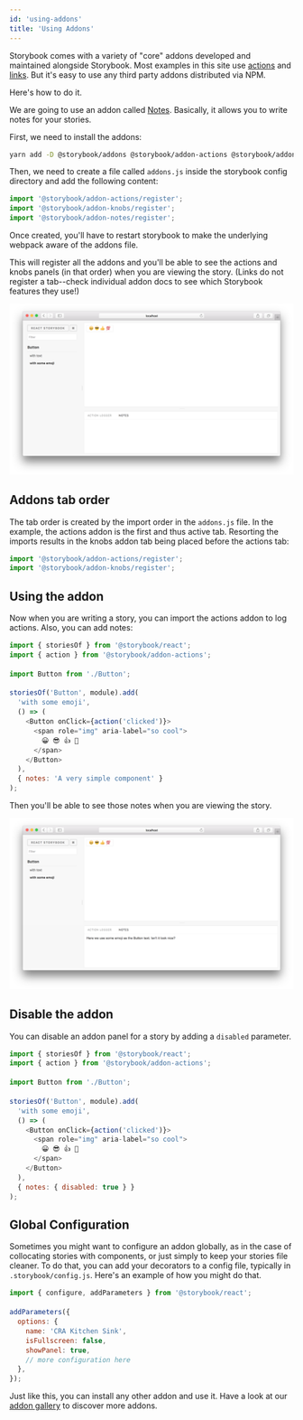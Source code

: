 ```yaml
---
id: 'using-addons'
title: 'Using Addons'
---
```


Storybook comes with a variety of "core" addons developed and maintained alongside Storybook. Most examples in this site use [actions](https://github.com/storybookjs/storybook/tree/master/addons/actions) and [links](https://github.com/storybookjs/storybook/tree/master/addons/links). But it's easy to use any third party addons distributed via NPM.

Here's how to do it.

We are going to use an addon called [Notes](https://github.com/storybookjs/storybook/tree/master/addons/notes). Basically, it allows you to write notes for your stories.

First, we need to install the addons:

```sh
yarn add -D @storybook/addons @storybook/addon-actions @storybook/addon-knobs @storybook/addon-notes
```

Then, we need to create a file called `addons.js` inside the storybook config directory and add the following content:

```js
import '@storybook/addon-actions/register';
import '@storybook/addon-knobs/register';
import '@storybook/addon-notes/register';
```

Once created, you'll have to restart storybook to make the underlying webpack aware of the addons file.

This will register all the addons and you'll be able to see the actions and knobs panels (in that order) when you are viewing the story. (Links do not register a tab--check individual addon docs to see which Storybook features they use!)

![Stories without notes](../static/stories-without-notes.png)

## Addons tab order

The tab order is created by the import order in the `addons.js` file. In the example, the actions addon is the first and thus active tab. Resorting the imports results in the knobs addon tab being placed before the actions tab:

```js
import '@storybook/addon-actions/register';
import '@storybook/addon-knobs/register';
```

## Using the addon

Now when you are writing a story, you can import the actions addon to log actions. Also, you can add notes:

```js
import { storiesOf } from '@storybook/react';
import { action } from '@storybook/addon-actions';

import Button from './Button';

storiesOf('Button', module).add(
  'with some emoji',
  () => (
    <Button onClick={action('clicked')}>
      <span role="img" aria-label="so cool">
        😀 😎 👍 💯
      </span>
    </Button>
  ),
  { notes: 'A very simple component' }
);
```

Then you'll be able to see those notes when you are viewing the story.

![Stories with notes](../static/stories-with-notes.png)

## Disable the addon

You can disable an addon panel for a story by adding a `disabled` parameter.

```js
import { storiesOf } from '@storybook/react';
import { action } from '@storybook/addon-actions';

import Button from './Button';

storiesOf('Button', module).add(
  'with some emoji',
  () => (
    <Button onClick={action('clicked')}>
      <span role="img" aria-label="so cool">
        😀 😎 👍 💯
      </span>
    </Button>
  ),
  { notes: { disabled: true } }
);
```

## Global Configuration

Sometimes you might want to configure an addon globally, as in the case of collocating stories with components, or just simply to keep your stories file cleaner. To do that, you can add your decorators to a config file, typically in `.storybook/config.js`. Here's an example of how you might do that.

```js
import { configure, addParameters } from '@storybook/react';

addParameters({
  options: {
    name: 'CRA Kitchen Sink',
    isFullscreen: false,
    showPanel: true,
    // more configuration here
  },
});
```

Just like this, you can install any other addon and use it. Have a look at our [addon gallery](https://storybook.js.org/addons/) to discover more addons.
